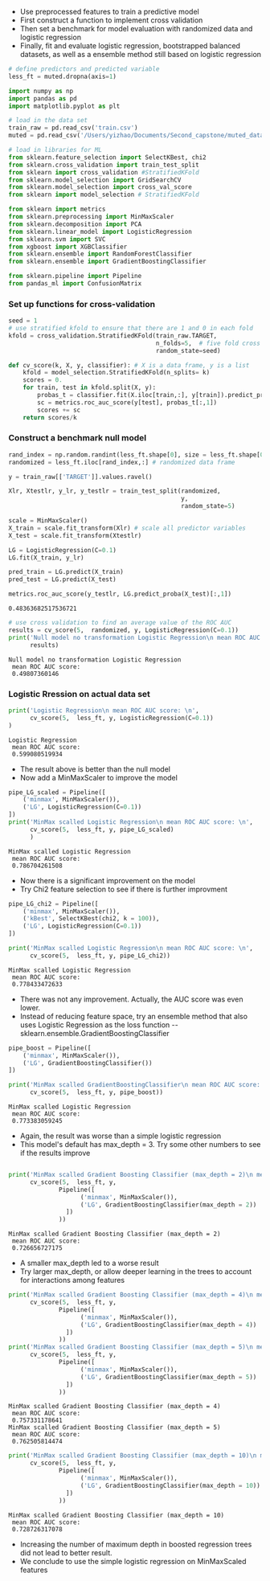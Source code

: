 
* Use preprocessed features to train a predictive model
* First construct a function to implement cross validation
* Then set a benchmark for model evaluation with randomized data and logistic regression
* Finally, fit and evaluate logistic regression, bootstrapped balanced datasets, as well as a ensemble method still based on logistic regression


```python
# define predictors and predicted variable
less_ft = muted.dropna(axis=1)
```


```python
import numpy as np
import pandas as pd
import matplotlib.pyplot as plt

# load in the data set
train_raw = pd.read_csv('train.csv')
muted = pd.read_csv('/Users/yizhao/Documents/Second_capstone/muted_data.csv')
```


```python
# load in libraries for ML
from sklearn.feature_selection import SelectKBest, chi2
from sklearn.cross_validation import train_test_split
from sklearn import cross_validation #StratifiedKFold
from sklearn.model_selection import GridSearchCV
from sklearn.model_selection import cross_val_score
from sklearn import model_selection # StratifiedKFold

from sklearn import metrics
from sklearn.preprocessing import MinMaxScaler
from sklearn.decomposition import PCA
from sklearn.linear_model import LogisticRegression
from sklearn.svm import SVC
from xgboost import XGBClassifier
from sklearn.ensemble import RandomForestClassifier
from sklearn.ensemble import GradientBoostingClassifier

from sklearn.pipeline import Pipeline
from pandas_ml import ConfusionMatrix
```

### Set up functions for cross-validation


```python
seed = 1
# use stratified kfold to ensure that there are 1 and 0 in each fold
kfold = cross_validation.StratifiedKFold(train_raw.TARGET, 
                                         n_folds=5,  # five fold cross validation
                                         random_state=seed) 
```


```python
def cv_score(k, X, y, classifier): # X is a data frame, y is a list
    kfold = model_selection.StratifiedKFold(n_splits= k)
    scores = 0.
    for train, test in kfold.split(X, y):
        probas_t = classifier.fit(X.iloc[train,:], y[train]).predict_proba(X.iloc[test,:])
        sc = metrics.roc_auc_score(y[test], probas_t[:,1])
        scores += sc
    return scores/k

```

### Construct a benchmark null model


```python
rand_index = np.random.randint(less_ft.shape[0], size = less_ft.shape[0])
randomized = less_ft.iloc[rand_index,:] # randomized data frame
```


```python
y = train_raw[['TARGET']].values.ravel()

Xlr, Xtestlr, y_lr, y_testlr = train_test_split(randomized, 
                                                y,
                                                random_state=5)

scale = MinMaxScaler()
X_train = scale.fit_transform(Xlr) # scale all predictor variables
X_test = scale.fit_transform(Xtestlr)

LG = LogisticRegression(C=0.1)
LG.fit(X_train, y_lr)

pred_train = LG.predict(X_train)
pred_test = LG.predict(X_test)

metrics.roc_auc_score(y_testlr, LG.predict_proba(X_test)[:,1])
```




    0.48363682517536721




```python
# use cross validation to find an average value of the ROC AUC
results = cv_score(5,  randomized, y, LogisticRegression(C=0.1))
print('Null model no transformation Logistic Regression\n mean ROC AUC score: \n',
      results)
```

    Null model no transformation Logistic Regression
     mean ROC AUC score: 
     0.49807360146


### Logistic Rression on actual data set


```python
print('Logistic Regression\n mean ROC AUC score: \n',
      cv_score(5,  less_ft, y, LogisticRegression(C=0.1))
)
```

    Logistic Regression
     mean ROC AUC score: 
     0.599080519934


* The result above is better than the null model
* Now add a MinMaxScaler to improve the model


```python
pipe_LG_scaled = Pipeline([
    ('minmax', MinMaxScaler()),
    ('LG', LogisticRegression(C=0.1))  
])
print('MinMax scalled Logistic Regression\n mean ROC AUC score: \n',
      cv_score(5,  less_ft, y, pipe_LG_scaled)
      )
```

    MinMax scalled Logistic Regression
     mean ROC AUC score: 
     0.786704261508


* Now there is a significant improvement on the model
* Try Chi2 feature selection to see if there is further improvment


```python
pipe_LG_chi2 = Pipeline([
    ('minmax', MinMaxScaler()),
    ('kBest', SelectKBest(chi2, k = 100)),
    ('LG', LogisticRegression(C=0.1))  
])

print('MinMax scalled Logistic Regression\n mean ROC AUC score: \n',
      cv_score(5,  less_ft, y, pipe_LG_chi2))
```

    MinMax scalled Logistic Regression
     mean ROC AUC score: 
     0.778433472633


* There was not any improvement. Actually, the AUC score was even lower. 
* Instead of reducing feature space, try an ensemble method that also uses Logistic Regression as the loss function -- sklearn.ensemble.GradientBoostingClassifier


```python
pipe_boost = Pipeline([
    ('minmax', MinMaxScaler()),
    ('LG', GradientBoostingClassifier())  
])

print('MinMax scalled GradientBoostingClassifier\n mean ROC AUC score: \n',
      cv_score(5,  less_ft, y, pipe_boost))
```

    MinMax scalled Logistic Regression
     mean ROC AUC score: 
     0.773383059245


* Again, the result was worse than a simple logistic regression
* This model's default has max_depth = 3. Try some other numbers to see if the results improve


```python

print('MinMax scalled Gradient Boosting Classifier (max_depth = 2)\n mean ROC AUC score: \n',
      cv_score(5,  less_ft, y, 
              Pipeline([
                    ('minmax', MinMaxScaler()),
                    ('LG', GradientBoostingClassifier(max_depth = 2))  
                ])
              ))
```

    MinMax scalled Gradient Boosting Classifier (max_depth = 2)
     mean ROC AUC score: 
     0.726656727175


* A smaller max_depth led to a worse result
* Try larger max_depth, or allow deeper learning in the trees to account for interactions among features


```python
print('MinMax scalled Gradient Boosting Classifier (max_depth = 4)\n mean ROC AUC score: \n',
      cv_score(5,  less_ft, y, 
              Pipeline([
                    ('minmax', MinMaxScaler()),
                    ('LG', GradientBoostingClassifier(max_depth = 4))  
                ])
              ))
print('MinMax scalled Gradient Boosting Classifier (max_depth = 5)\n mean ROC AUC score: \n',
      cv_score(5,  less_ft, y, 
              Pipeline([
                    ('minmax', MinMaxScaler()),
                    ('LG', GradientBoostingClassifier(max_depth = 5))  
                ])
              ))
```

    MinMax scalled Gradient Boosting Classifier (max_depth = 4)
     mean ROC AUC score: 
     0.757331178641
    MinMax scalled Gradient Boosting Classifier (max_depth = 5)
     mean ROC AUC score: 
     0.762505814474



```python
print('MinMax scalled Gradient Boosting Classifier (max_depth = 10)\n mean ROC AUC score: \n',
      cv_score(5,  less_ft, y, 
              Pipeline([
                    ('minmax', MinMaxScaler()),
                    ('LG', GradientBoostingClassifier(max_depth = 10))  
                ])
              ))
```

    MinMax scalled Gradient Boosting Classifier (max_depth = 10)
     mean ROC AUC score: 
     0.728726317078


* Increasing the number of maximum depth in boosted regression trees did not lead to better result.
* We conclude to use the simple logistic regression on MinMaxScaled features


```python

```
